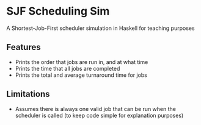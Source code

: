 # SJF Scheduling Sim
A Shortest-Job-First scheduler simulation in Haskell for teaching purposes

## Features
- Prints the order that jobs are run in, and at what time
- Prints the time that all jobs are completed
- Prints the total and average turnaround time for jobs

## Limitations
- Assumes there is always one valid job that can be run when the scheduler is called (to keep code simple for explanation purposes)